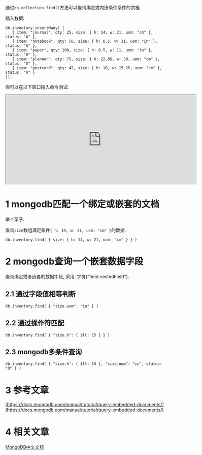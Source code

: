 通过`db.collection.find()`方法可以查询绑定或内嵌条件条件的文档.


插入数据:
```
db.inventory.insertMany( [
   { item: "journal", qty: 25, size: { h: 14, w: 21, uom: "cm" }, status: "A" },
   { item: "notebook", qty: 50, size: { h: 8.5, w: 11, uom: "in" }, status: "A" },
   { item: "paper", qty: 100, size: { h: 8.5, w: 11, uom: "in" }, status: "D" },
   { item: "planner", qty: 75, size: { h: 22.85, w: 30, uom: "cm" }, status: "D" },
   { item: "postcard", qty: 45, size: { h: 10, w: 15.25, uom: "cm" }, status: "A" }
]);
```

你可以在以下窗口输入命令测试:

<iframe class="mws-root" allowfullscreen="" sandbox="allow-scripts allow-same-origin" width="600" height="280" src="https://mws.mongodb.com/?version=3.4"></iframe>

1 mongodb匹配一个绑定或嵌套的文档
===

举个栗子.

查询`size`数组满足条件`{ h: 14, w: 21, uom: "cm" }`的数据.

```
db.inventory.find( { size: { h: 14, w: 21, uom: "cm" } } )
```

2 mongodb查询一个嵌套数据字段
===

查询绑定或者嵌套的数据字段, 采用`.`字符("field.nestedField").

2.1 通过字段值相等判断
---

```
db.inventory.find( { "size.uom": "in" } )
```

2.2 通过操作符匹配
---

```
db.inventory.find( { "size.h": { $lt: 15 } } )
```

2.3 mongodb多条件查询
---

```
db.inventory.find( { "size.h": { $lt: 15 }, "size.uom": "in", status: "D" } )
```

3 参考文章
===

[https://docs.mongodb.com/manual/tutorial/query-embedded-documents/](https://docs.mongodb.com/manual/tutorial/query-embedded-documents/)

4 相关文章
===

[MongoDB中文文档](http://localhost/article/mongodb/index.html)
